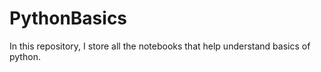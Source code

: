 # PythonBasics
In this repository, I store all the notebooks that help understand basics of python.

